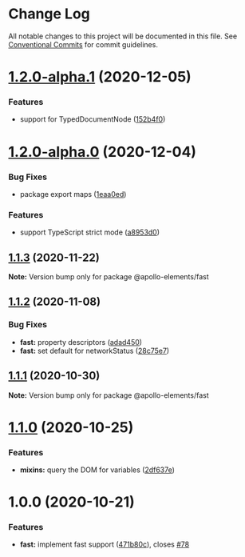 # Change Log

All notable changes to this project will be documented in this file.
See [Conventional Commits](https://conventionalcommits.org) for commit guidelines.

# [1.2.0-alpha.1](https://github.com/apollo-elements/apollo-elements/compare/@apollo-elements/fast@1.2.0-alpha.0...@apollo-elements/fast@1.2.0-alpha.1) (2020-12-05)


### Features

* support for TypedDocumentNode ([152b4f0](https://github.com/apollo-elements/apollo-elements/commit/152b4f0e66ff22b7aa30c7b926db8291b0cbdfea))





# [1.2.0-alpha.0](https://github.com/apollo-elements/apollo-elements/compare/@apollo-elements/fast@1.1.3...@apollo-elements/fast@1.2.0-alpha.0) (2020-12-04)


### Bug Fixes

* package export maps ([1eaa0ed](https://github.com/apollo-elements/apollo-elements/commit/1eaa0eda5d329b7c7efdf732b63599b912eb8fc8))


### Features

* support TypeScript strict mode ([a8953d0](https://github.com/apollo-elements/apollo-elements/commit/a8953d08d8e050d9ad4e5b9728a7ed44fcc18fa8))





## [1.1.3](https://github.com/apollo-elements/apollo-elements/compare/@apollo-elements/fast@1.1.2...@apollo-elements/fast@1.1.3) (2020-11-22)

**Note:** Version bump only for package @apollo-elements/fast





## [1.1.2](https://github.com/apollo-elements/apollo-elements/compare/@apollo-elements/fast@1.1.1...@apollo-elements/fast@1.1.2) (2020-11-08)


### Bug Fixes

* **fast:** property descriptors ([adad450](https://github.com/apollo-elements/apollo-elements/commit/adad4504e80e260b334eb88049871f8049d970ef))
* **fast:** set default for networkStatus ([28c75e7](https://github.com/apollo-elements/apollo-elements/commit/28c75e78cf169cd5f7ec13a3bb8f3953902fc988))





## [1.1.1](https://github.com/apollo-elements/apollo-elements/compare/@apollo-elements/fast@1.1.0...@apollo-elements/fast@1.1.1) (2020-10-30)

**Note:** Version bump only for package @apollo-elements/fast





# [1.1.0](https://github.com/apollo-elements/apollo-elements/compare/@apollo-elements/fast@1.0.0...@apollo-elements/fast@1.1.0) (2020-10-25)


### Features

* **mixins:** query the DOM for variables ([2df637e](https://github.com/apollo-elements/apollo-elements/commit/2df637e1babd35b5e0dc3af9d2de11f03e920938))





# 1.0.0 (2020-10-21)


### Features

* **fast:** implement fast support ([471b80c](https://github.com/apollo-elements/apollo-elements/commit/471b80c85edd8fad10192924fae72cc24f231678)), closes [#78](https://github.com/apollo-elements/apollo-elements/issues/78)
